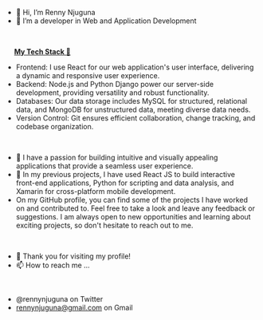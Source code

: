 - 👋 Hi, I’m Renny Njuguna
- 👀 I’m a developer in Web and Application Development
<br>

&nbsp;&nbsp;&nbsp;&nbsp; <ins>**My Tech Stack 🌱**</ins>
- Frontend: I use React for our web application's user interface, delivering a dynamic and responsive user experience.
- Backend: Node.js and Python Django power our server-side development, providing versatility and robust functionality.
- Databases: Our data storage includes MySQL for structured, relational data, and MongoDB for unstructured data, meeting diverse data needs.
- Version Control: Git ensures efficient collaboration, change tracking, and codebase organization.
<br>

- 💞️ I have a passion for building intuitive and visually appealing applications that provide a seamless user experience. 
- 📝 In my previous projects, I have used React JS to build interactive front-end applications, Python for scripting and data analysis, and Xamarin for cross-platform mobile development.
- On my GitHub profile, you can find some of the projects I have worked on and contributed to. Feel free to take a look and leave any feedback or suggestions.
I am always open to new opportunities and learning about exciting projects, so don't hesitate to reach out to me.
<br>

- 🤝 Thank you for visiting my profile!
- 📫 How to reach me ...
<br>

- @rennynjuguna on Twitter
- rennynjuguna@gmail.com on Gmail

<!---
RennieNjuguna/RennieNjuguna is a ✨ special ✨ repository because its `README.md` (this file) appears on your GitHub profile.
You can click the Preview link to take a look at your changes.
--->
